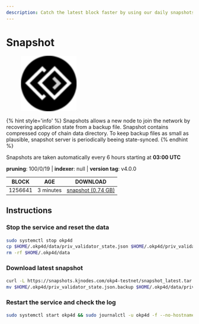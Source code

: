 ```yaml
---
description: Catch the latest block faster by using our daily snapshots.
---
```


# Snapshot

<figure><img src="https://raw.githubusercontent.com/kj89/cosmos-images/main/logos/okp4.png" width="150" alt=""><figcaption></figcaption></figure>

{% hint style='info' %}
Snapshots allows a new node to join the network by recovering application state from a backup file. 
Snapshot contains compressed copy of chain data directory. To keep backup files as small as plausible, 
snapshot server is periodically beeing state-synced.
{% endhint %}

Snapshots are taken automatically every 6 hours starting at **03:00 UTC**

**pruning**: 100/0/19 | **indexer**: null | **version tag**: v4.0.0

| BLOCK             | AGE             | DOWNLOAD                                                                                            |
| ----------------- | --------------- | --------------------------------------------------------------------------------------------------- |
| 1256641 | 3 minutes | [snapshot (0.74 GB)](https://snapshots.kjnodes.com/okp4-testnet/snapshot\_latest.tar.lz4) |

## Instructions

### Stop the service and reset the data

```bash
sudo systemctl stop okp4d
cp $HOME/.okp4d/data/priv_validator_state.json $HOME/.okp4d/priv_validator_state.json.backup
rm -rf $HOME/.okp4d/data
```

### Download latest snapshot

```bash
curl -L https://snapshots.kjnodes.com/okp4-testnet/snapshot_latest.tar.lz4 | tar -Ilz4 -xf - -C $HOME/.okp4d
mv $HOME/.okp4d/priv_validator_state.json.backup $HOME/.okp4d/data/priv_validator_state.json
```

### Restart the service and check the log

```bash
sudo systemctl start okp4d && sudo journalctl -u okp4d -f --no-hostname -o cat
```
